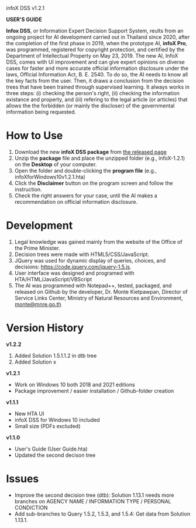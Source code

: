 <div id="g"></div>infoX DSS v1.2.1

**USER'S GUIDE**

**Infox DSS**, or Information Expert Decision Support System, reults from an ongoing project for AI development carried out in Thailand since 2020, after the completion of the first phase in 2019, when the prototype AI, **infoX Pro**, was programmed, registered for copyright protection, and certified by the Department of Intellectual Property on May 23, 2019. The new AI, InfoX DSS, comes with UI improvement and can give expert opinions on diverse cases for faster and more accurate official information disclosure under the laws, Official Information Act, B. E. 2540. To do so, the AI needs to know all the key facts from the user. Then, it draws a conclusion from the decision trees that have been trained through supervised learning. It always works in three steps: (i) checking the person's right, (ii) checking the information existance and property, and (iii) refering to the legal article (or articles) that allows the the forbidden (or mainly the discloser) of the governmental information being requested.

# How to Use
1. Download the new **infoX DSS package** from <a href="https://github.com/Kietpawpan/infoX/releases">the released page</a>
2. Unzip the **package** file and place the unzipped folder (e.g., infoX-1.2.1) on the **Desktop** of your computer.
3. Open the folder and double-clicking the **program file** (e.g., infoXforWindows10v1.2.1.hta)
4. Click the **Disclaimer** button on the program screen and follow the instruction.
5. Check the right answers for your case, until the AI makes a recommendation on official information disclosure. 

# Development
1. Legal knowledge was gained mainly from the website of the Office of the Prime Minister.
2. Decision trees were made with HTML5/CSS/JavaScript. 
3. JQuery was used for dynamic display of queries, choices, and decisions: https://code.jquery.com/jquery-1.5.js. 
4. User interface was designed and programed with HTA/HTML/JavaScript/VBScript
5. The AI was programmed with Notepad++, tested, packaged, and released on Github by the developer, Dr. Monte Kietpawpan, Director of Service Links Center, Ministry of Natural Resources and Environment, monte@mnre.go.th

# Version History 
**v1.2.2**
1. Added Solution 1.5.1.1.2 in dtb tree
2. Added Solution x


**v1.2.1**
- Work on Windows 10 both 2018 and 2021 editions 
- Package improvement / easier installation / Github-folder creation 

**v1.1.1**
- New HTA UI
- infoX DSS for Windows 10 included
- Small size (PDFs excluded)

**v1.1.0**
- User's Guide (User Guide.hta)
- Updated the second decison tree

# Issues
- Improve the second decision tree (dtb): Solution 1.13.1 needs more branches on AGENCY NAME / INFORMATION TYPE / PERSONAL CONDICTION 
- Add sub-branches to Query 1.5.2, 1.5.3, and 1.5.4: Get data from Solution 1.13.1.
